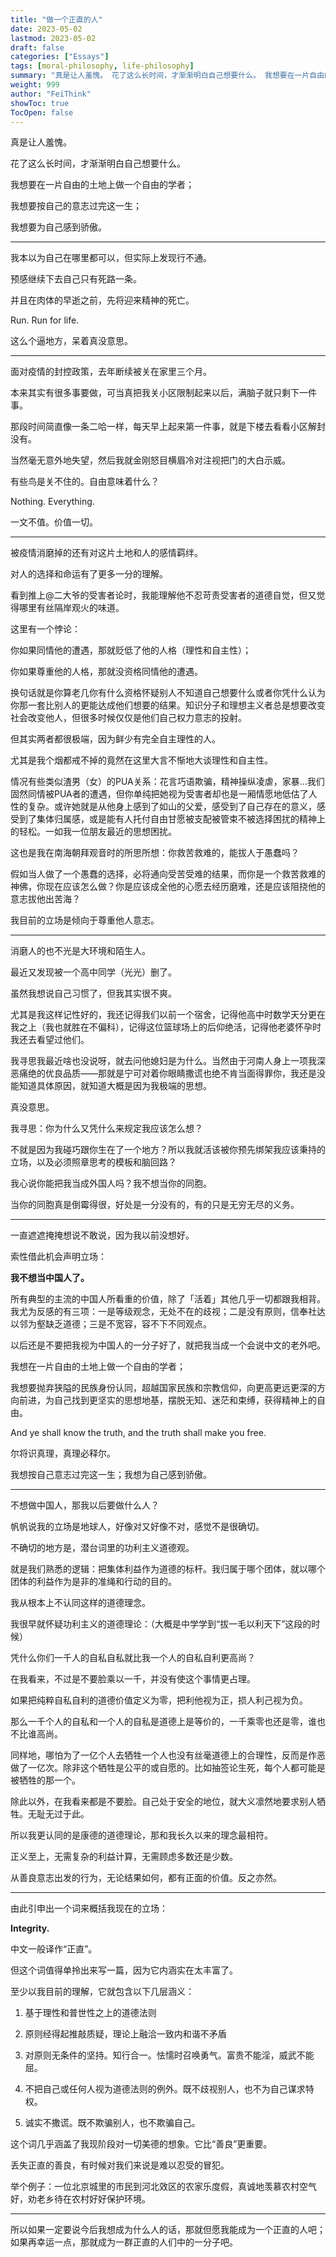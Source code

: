 ```yaml
---
title: "做一个正直的人"
date: 2023-05-02
lastmod: 2023-05-02
draft: false
categories: ["Essays"]
tags: [moral-philosophy, life-philosophy]
summary: "真是让人羞愧。 花了这么长时间，才渐渐明白自己想要什么。 我想要在一片自由的土地上做一个自由的学者； 我想要按自己的意志过完这一生； 我想要为自己感到骄傲。 ---..."
weight: 999
author: "FeiThink"
showToc: true
TocOpen: false
---
```




真是让人羞愧。

花了这么长时间，才渐渐明白自己想要什么。

我想要在一片自由的土地上做一个自由的学者；

我想要按自己的意志过完这一生；

我想要为自己感到骄傲。

---

我本以为自己在哪里都可以，但实际上发现行不通。

预感继续下去自己只有死路一条。

并且在肉体的早逝之前，先将迎来精神的死亡。

Run. Run for life.

这么个逼地方，呆着真没意思。

---

面对疫情的封控政策，去年断续被关在家里三个月。  

本来其实有很多事要做，可当真把我关小区限制起来以后，满脑子就只剩下一件事。

那段时间简直像一条二哈一样，每天早上起来第一件事，就是下楼去看看小区解封没有。

当然毫无意外地失望，然后我就金刚怒目横眉冷对注视把门的大白示威。

有些鸟是关不住的。自由意味着什么？

Nothing. Everything. 

一文不值。价值一切。

---

被疫情消磨掉的还有对这片土地和人的感情羁绊。

对人的选择和命运有了更多一分的理解。

看到推上@二大爷的受害者论时，我能理解他不忍苛责受害者的道德自觉，但又觉得哪里有丝隔岸观火的味道。

这里有一个悖论：

你如果同情他的遭遇，那就贬低了他的人格（理性和自主性）；

你如果尊重他的人格，那就没资格同情他的遭遇。

换句话就是你算老几你有什么资格怀疑别人不知道自己想要什么或者你凭什么认为你那一套比别人的更能达成他们想要的结果。知识分子和理想主义者总是想要改变社会改变他人，但很多时候仅仅是他们自己权力意志的投射。

但其实两者都很极端，因为鲜少有完全自主理性的人。

尤其是我个烟都戒不掉的竟然在这里大言不惭地大谈理性和自主性。

情况有些类似渣男（女）的PUA关系：花言巧语欺骗，精神操纵凌虐，家暴…我们固然同情被PUA者的遭遇，但你单纯把她视为受害者却也是一厢情愿地低估了人性的复杂。或许她就是从他身上感到了如山的父爱，感受到了自己存在的意义，感受到了集体归属感，或是能有人托付自由甘愿被支配被管束不被选择困扰的精神上的轻松。一如我一位朋友最近的思想困扰。

这也是我在南海朝拜观音时的所思所想：你救苦救难的，能拔人于愚蠢吗？

假如当人做了一个愚蠢的选择，必将通向受苦受难的结果，而你是一个救苦救难的神佛，你现在应该怎么做？你是应该成全他的心愿去经历磨难，还是应该阻挠他的意志拔他出苦海？

我目前的立场是倾向于尊重他人意志。

---

消磨人的也不光是大环境和陌生人。

最近又发现被一个高中同学（光光）删了。

虽然我想说自己习惯了，但我其实很不爽。

尤其是我这样记性好的，我还记得我们以前一个宿舍，记得他高中时数学天分更在我之上（我也就胜在不偏科），记得这位篮球场上的后仰绝活，记得他老婆怀孕时我还去看望过他们。

我寻思我最近啥也没说呀，就去问他媳妇是为什么。当然由于河南人身上一项我深恶痛绝的优良品质——那就是宁可对着你眼睛撒谎也绝不肯当面得罪你，我还是没能知道具体原因，就知道大概是因为我极端的思想。

真没意思。

我寻思：你为什么又凭什么来规定我应该怎么想？

不就是因为我碰巧跟你生在了一个地方？所以我就活该被你预先绑架我应该秉持的立场，以及必须照章思考的模板和脑回路？

我心说你能把我当成外国人吗？我不想当你的同胞。

当你的同胞真是倒霉得很，好处是一分没有的，有的只是无穷无尽的义务。

---

一直遮遮掩掩想说不敢说，因为我以前没想好。

索性借此机会声明立场：

**我不想当中国人了。**

所有典型的主流的中国人所看重的价值，除了「活着」其他几乎一切都跟我相背。我尤为反感的有三项：一是等级观念，无处不在的歧视；二是没有原则，信奉社达以邻为壑缺乏道德；三是不宽容，容不下不同观点。

以后还是不要把我视为中国人的一分子好了，就把我当成一个会说中文的老外吧。

我想在一片自由的土地上做一个自由的学者；

我想要抛弃狭隘的民族身份认同，超越国家民族和宗教信仰，向更高更远更深的方向前进，为自己找到更坚实的思想地基，摆脱无知、迷茫和束缚，获得精神上的自由。

And ye shall know the truth, and the truth shall make you free.

尔将识真理，真理必释尔。

我想按自己意志过完这一生；我想为自己感到骄傲。

---

不想做中国人，那我以后要做什么人？

帆帆说我的立场是地球人，好像对又好像不对，感觉不是很确切。

不确切的地方是，潜台词里的功利主义道德观。

就是我们熟悉的逻辑：把集体利益作为道德的标杆。我归属于哪个团体，就以哪个团体的利益作为是非的准绳和行动的目的。

我从根本上不认同这样的道德理念。

我很早就怀疑功利主义的道德理论：（大概是中学学到“拔一毛以利天下”这段的时候）

凭什么你们一千人的自私自私就比我一个人的自私自利更高尚？

在我看来，不过是不要脸乘以一千，并没有使这个事情更占理。

如果把纯粹自私自利的道德价值定义为零，把利他视为正，损人利己视为负。

那么一千个人的自私和一个人的自私是道德上是等价的，一千乘零也还是零，谁也不比谁高尚。

同样地，哪怕为了一亿个人去牺牲一个人也没有丝毫道德上的合理性，反而是作恶做了一亿次。除非这个牺牲是公平的或自愿的。比如抽签论生死，每个人都可能是被牺牲的那一个。

除此以外，在我看来都是不要脸。自己处于安全的地位，就大义凛然地要求别人牺牲。无耻无过于此。

所以我更认同的是康德的道德理论，那和我长久以来的理念最相符。

正义至上，无需复杂的利益计算，无需顾虑多数还是少数。

从善良意志出发的行为，无论结果如何，都有正面的价值。反之亦然。

---

由此引申出一个词来概括我现在的立场：

**Integrity.**

中文一般译作“正直”。

但这个词值得单拎出来写一篇，因为它内涵实在太丰富了。

至少以我目前的理解，它就包含以下几层涵义：

1. 基于理性和普世性之上的道德法则

2. 原则经得起推敲质疑，理论上融洽一致内和谐不矛盾

3. 对原则无条件的坚持。知行合一。怯懦时召唤勇气。富贵不能淫，威武不能屈。

4. 不把自己或任何人视为道德法则的例外。既不歧视别人，也不为自己谋求特权。

5. 诚实不撒谎。既不欺骗别人，也不欺骗自己。

这个词几乎涵盖了我现阶段对一切美德的想象。它比“善良”更重要。

丢失正直的善良，有时候对我们来说是难以忍受的冒犯。

举个例子：一位北京城里的市民到河北效区的农家乐度假，真诚地羡慕农村空气好，劝老乡待在农村好好保护环境。

---

所以如果一定要说今后我想成为什么人的话，那就但愿我能成为一个正直的人吧；如果再幸运一点，那就成为一群正直的人们中的一分子吧。
